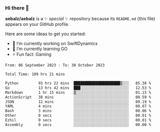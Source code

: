 ### Hi there 👋

**aebalz/aebalz** is a ✨ _special_ ✨ repository because its `README.md` (this file) appears on your GitHub profile.

Here are some ideas to get you started:

- 🔭 I’m currently working on SwiftDynamics
- 🌱 I’m currently learning GO
-  ⚡ Fun fact: Gaming
  
  <!--
- 👯 I’m looking to collaborate on ...
- 🤔 I’m looking for help with ...
- 💬 Ask me about ...
- 📫 How to reach me: ...
- 😄 Pronouns: ...
-->

<!--START_SECTION:waka-->

```txt
From: 06 September 2023 - To: 30 October 2023

Total Time: 109 hrs 21 mins

Python         93 hrs 22 mins  █████████████████████▒░░░   85.38 %
Go             13 hrs 42 mins  ███░░░░░░░░░░░░░░░░░░░░░░   12.53 %
Markdown       1 hr 15 mins    ▒░░░░░░░░░░░░░░░░░░░░░░░░   01.15 %
ActionScript   38 mins         ░░░░░░░░░░░░░░░░░░░░░░░░░   00.59 %
JSON           12 mins         ░░░░░░░░░░░░░░░░░░░░░░░░░   00.19 %
YAML           4 mins          ░░░░░░░░░░░░░░░░░░░░░░░░░   00.07 %
Bash           3 mins          ░░░░░░░░░░░░░░░░░░░░░░░░░   00.06 %
Other          0 secs          ░░░░░░░░░░░░░░░░░░░░░░░░░   00.01 %
Ezhil          0 secs          ░░░░░░░░░░░░░░░░░░░░░░░░░   00.01 %
Assembly       0 secs          ░░░░░░░░░░░░░░░░░░░░░░░░░   00.00 %
```

<!--END_SECTION:waka-->
